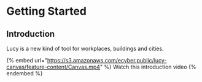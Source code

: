 # Getting Started

## Introduction

Lucy is a new kind of tool for workplaces, buildings and cities.



{% embed url="https://s3.amazonaws.com/ecyber.public/lucy-canvas/feature-content/Canvas.mp4" %}
Watch this introduction video
{% endembed %}
